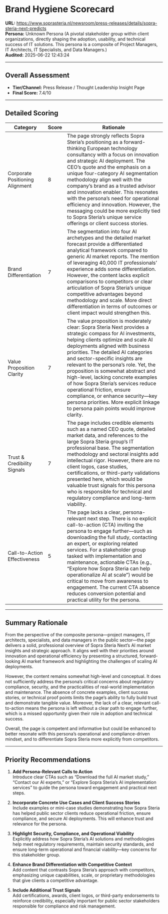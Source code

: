 # Brand Hygiene Scorecard

**URL:** https://www.soprasteria.nl/newsroom/press-releases/details/sopra-steria-next-predicts  
**Persona:** Unknown Persona (A pivotal stakeholder group within client organizations, directly shaping the adoption, usability, and technical success of IT solutions. This persona is a composite of Project Managers, IT Architects, IT Specialists, and Data Managers.)  
**Audited:** 2025-06-22 12:43:24

---

## Overall Assessment

- **Tier/Channel:** Press Release / Thought Leadership Insight Page  
- **Final Score:** 7.4/10

---

## Detailed Scoring

| Category                   | Score | Rationale                                                                                                                                                                                                                                                                                                                                                                                                                                                                                              |
|----------------------------|-------|--------------------------------------------------------------------------------------------------------------------------------------------------------------------------------------------------------------------------------------------------------------------------------------------------------------------------------------------------------------------------------------------------------------------------------------------------------------------------------------------------------|
| Corporate Positioning Alignment | 8     | The page strongly reflects Sopra Steria’s positioning as a forward-thinking European technology consultancy with a focus on innovation and strategic AI deployment. The CEO’s quote and the emphasis on a unique four-category AI segmentation methodology align well with the company’s brand as a trusted advisor and innovation enabler. This resonates with the persona’s need for operational efficiency and innovation. However, the messaging could be more explicitly tied to Sopra Steria’s unique service offerings or client success stories. | 
| Brand Differentiation       | 7     | The segmentation into four AI archetypes and the detailed market forecast provide a differentiated analytical framework compared to generic AI market reports. The mention of leveraging 40,000 IT professionals’ experience adds some differentiation. However, the content lacks explicit comparisons to competitors or clear articulation of Sopra Steria’s unique competitive advantages beyond methodology and scale. More direct differentiation in terms of outcomes or client impact would strengthen this.                                                                                 |
| Value Proposition Clarity  | 7     | The value proposition is moderately clear: Sopra Steria Next provides a strategic compass for AI investments, helping clients optimize and scale AI deployments aligned with business priorities. The detailed AI categories and sector-specific insights are relevant to the persona’s role. Yet, the proposition is somewhat abstract and high-level, lacking concrete examples of how Sopra Steria’s services reduce operational friction, ensure compliance, or enhance security—key persona priorities. More explicit linkage to persona pain points would improve clarity.              |
| Trust & Credibility Signals | 7     | The page includes credible elements such as a named CEO quote, detailed market data, and references to the large Sopra Steria group’s IT professional base. The segmentation methodology and sectoral insights add intellectual rigor. However, there are no client logos, case studies, certifications, or third-party validations presented here, which would be valuable trust signals for this persona who is responsible for technical and regulatory compliance and long-term viability.                                                                                   |
| Call-to-Action Effectiveness | 5     | The page lacks a clear, persona-relevant next step. There is no explicit call-to-action (CTA) inviting the persona to engage further—such as downloading the full study, contacting an expert, or exploring related services. For a stakeholder group tasked with implementation and maintenance, actionable CTAs (e.g., “Explore how Sopra Steria can help operationalize AI at scale”) would be critical to move from awareness to engagement. The current CTA absence reduces conversion potential and practical utility for the persona.                             |

---

## Summary Rationale

From the perspective of the composite persona—project managers, IT architects, specialists, and data managers in the public sector—the page delivers a solid, professional overview of Sopra Steria Next’s AI market insights and strategic approach. It aligns well with their priorities around innovation and operational efficiency by presenting a structured, forward-looking AI market framework and highlighting the challenges of scaling AI deployments.

However, the content remains somewhat high-level and conceptual. It does not sufficiently address the persona’s critical concerns about regulatory compliance, security, and the practicalities of real-world implementation and maintenance. The absence of concrete examples, client success stories, or technical proof points limits the page’s ability to fully build trust and demonstrate tangible value. Moreover, the lack of a clear, relevant call-to-action means the persona is left without a clear path to engage further, which is a missed opportunity given their role in adoption and technical success.

Overall, the page is competent and informative but could be enhanced to better resonate with this persona’s operational and compliance-driven mindset, and to differentiate Sopra Steria more explicitly from competitors.

---

## Priority Recommendations

1. **Add Persona-Relevant Calls to Action**  
   Introduce clear CTAs such as “Download the full AI market study,” “Contact our AI experts,” or “Explore Sopra Steria’s AI implementation services” to guide the persona toward engagement and practical next steps.

2. **Incorporate Concrete Use Cases and Client Success Stories**  
   Include examples or mini-case studies demonstrating how Sopra Steria has helped public sector clients reduce operational friction, ensure compliance, and secure AI deployments. This will enhance trust and relevance for the persona.

3. **Highlight Security, Compliance, and Operational Viability**  
   Explicitly address how Sopra Steria’s AI solutions and methodologies help meet regulatory requirements, maintain security standards, and ensure long-term operational and financial viability—key concerns for this stakeholder group.

4. **Enhance Brand Differentiation with Competitive Context**  
   Add content that contrasts Sopra Steria’s approach with competitors, emphasizing unique capabilities, scale, or proprietary methodologies that give clients a competitive advantage.

5. **Include Additional Trust Signals**  
   Add certifications, awards, client logos, or third-party endorsements to reinforce credibility, especially important for public sector stakeholders responsible for compliance and risk management.